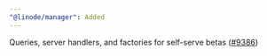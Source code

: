 ```yaml
---
"@linode/manager": Added
---
```


Queries, server handlers, and factories for self-serve betas ([#9386](https://github.com/linode/manager/pull/9386))
